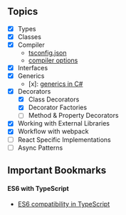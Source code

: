 ## Topics

- [x] Types
- [x] Classes
- [x] Compiler
    - [tsconfig.json](http://www.typescriptlang.org/docs/handbook/tsconfig-json.html)
    - [compiler options](http://www.typescriptlang.org/docs/handbook/compiler-options.html)
- [x] Interfaces
- [x] Generics
    - [x]: [generics in C#](https://msdn.microsoft.com/en-us/library/0x6a29h6.aspx)
- [x] Decorators
    - [x] Class Decorators
    - [x] Decorator Factories
    - [ ] Method & Property Decorators
- [x] Working with External Libraries
- [x] Workflow with webpack
- [ ] React Specific Implementations
- [ ] Async Patterns 

## Important Bookmarks

#### ES6 with TypeScript

- [ES6 compatibility in TypeScript](http://kangax.github.io/compat-table/es6/)